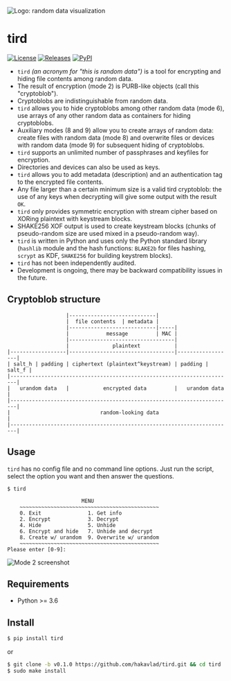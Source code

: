 ![Logo: random data visualization](https://i.imgur.com/kZc0el8.png)

# tird

[![License](https://img.shields.io/badge/License-CC0-blue)](https://github.com/hakavlad/tird/blob/main/LICENSE)
[![Releases](https://img.shields.io/github/v/release/hakavlad/tird)](https://github.com/hakavlad/tird/releases)
[![PyPI](https://img.shields.io/pypi/v/tird?color=blue&label=PyPI)](https://pypi.org/project/tird/)

- `tird` *(an acronym for "this is random data")* is a tool for encrypting and hiding file contents among random data.
- The result of encryption (mode 2) is PURB-like objects (call this "cryptoblob").
- Cryptoblobs are indistinguishable from random data.
- `tird` allows you to hide cryptoblobs among other random data (mode 6), use arrays of any other random data as containers for hiding cryptoblobs.
- Auxiliary modes (8 and 9) allow you to create arrays of random data: create files with random data (mode 8) and overwrite files or devices with random data (mode 9) for subsequent hiding of cryptoblobs.
- `tird` supports an unlimited number of passphrases and keyfiles for encryption.
- Directories and devices can also be used as keys.
- `tird` allows you to add metadata (description) and an authentication tag to the encrypted file contents.
- Any file larger than a certain minimum size is a valid tird cryptoblob: the use of any keys when decrypting will give some output with the result `OK`.
- `tird` only provides symmetric encryption with stream cipher based on XORing plaintext with keystream blocks.
- SHAKE256 XOF output is used to create keystream blocks (chunks of pseudo-random size are used mixed in a pseudo-random way).
- `tird` is written in Python and uses only the Python standard library (`hashlib` module and the hash functions: `BLAKE2b` for files hashing, `scrypt` as KDF, `SHAKE256` for building keystrem blocks).
- `tird` has not been independently audited.
- Development is ongoing, there may be backward compatibility issues in the future.

## Cryptoblob structure
```
                   |----------------------------|
                   |  file contents  | metadata |
                   |----------------------------|-----|
                   |            message         | MAC |
                   |----------------------------------|
                   |              plaintext           |
|------------------|----------------------------------|------------------|
| salt_h | padding | ciphertext (plaintext^keystream) | padding | salt_f |
|------------------------------------------------------------------------|
|   urandom data   |           encrypted data         |   urandom data   |
|------------------------------------------------------------------------|
|                             random-looking data                        |
|------------------------------------------------------------------------|
```

## Usage

`tird` has no config file and no command line options. Just run the script, select the option you want and then answer the questions.
```
$ tird

                        MENU
    ~~~~~~~~~~~~~~~~~~~~~~~~~~~~~~~~~~~~~~~~~~~~~
    0. Exit               1. Get info
    2. Encrypt            3. Decrypt
    4. Hide               5. Unhide
    6. Encrypt and hide   7. Unhide and decrypt
    8. Create w/ urandom  9. Overwrite w/ urandom
    ~~~~~~~~~~~~~~~~~~~~~~~~~~~~~~~~~~~~~~~~~~~~~
Please enter [0-9]: 
```

![Mode 2 screenshot](https://i.imgur.com/UbKFLG5.png)

## Requirements

- Python >= 3.6

## Install

```bash
$ pip install tird
```
or
```bash
$ git clone -b v0.1.0 https://github.com/hakavlad/tird.git && cd tird
$ sudo make install
```
